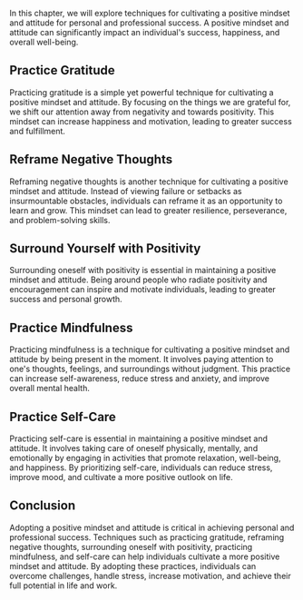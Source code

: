 
In this chapter, we will explore techniques for cultivating a positive mindset and attitude for personal and professional success. A positive mindset and attitude can significantly impact an individual's success, happiness, and overall well-being.

Practice Gratitude
------------------

Practicing gratitude is a simple yet powerful technique for cultivating a positive mindset and attitude. By focusing on the things we are grateful for, we shift our attention away from negativity and towards positivity. This mindset can increase happiness and motivation, leading to greater success and fulfillment.

Reframe Negative Thoughts
-------------------------

Reframing negative thoughts is another technique for cultivating a positive mindset and attitude. Instead of viewing failure or setbacks as insurmountable obstacles, individuals can reframe it as an opportunity to learn and grow. This mindset can lead to greater resilience, perseverance, and problem-solving skills.

Surround Yourself with Positivity
---------------------------------

Surrounding oneself with positivity is essential in maintaining a positive mindset and attitude. Being around people who radiate positivity and encouragement can inspire and motivate individuals, leading to greater success and personal growth.

Practice Mindfulness
--------------------

Practicing mindfulness is a technique for cultivating a positive mindset and attitude by being present in the moment. It involves paying attention to one's thoughts, feelings, and surroundings without judgment. This practice can increase self-awareness, reduce stress and anxiety, and improve overall mental health.

Practice Self-Care
------------------

Practicing self-care is essential in maintaining a positive mindset and attitude. It involves taking care of oneself physically, mentally, and emotionally by engaging in activities that promote relaxation, well-being, and happiness. By prioritizing self-care, individuals can reduce stress, improve mood, and cultivate a more positive outlook on life.

Conclusion
----------

Adopting a positive mindset and attitude is critical in achieving personal and professional success. Techniques such as practicing gratitude, reframing negative thoughts, surrounding oneself with positivity, practicing mindfulness, and self-care can help individuals cultivate a more positive mindset and attitude. By adopting these practices, individuals can overcome challenges, handle stress, increase motivation, and achieve their full potential in life and work.
